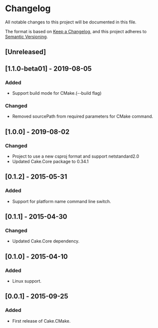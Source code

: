 # Changelog
All notable changes to this project will be documented in this file.

The format is based on [Keep a Changelog](https://keepachangelog.com/en/1.0.0/),
and this project adheres to [Semantic Versioning](https://semver.org/spec/v2.0.0.html).

## [Unreleased]

## [1.1.0-beta01] - 2019-08-05
### Added 
- Support build mode for CMake.(--build flag)
### Changed
- Removed sourcePath from required parameters for CMake command.

## [1.0.0] - 2019-08-02
### Changed
- Project to use a new csproj format and support netstandard2.0
- Updated Cake.Core package to 0.34.1

## [0.1.2] - 2015-05-31
### Added 
 - Support for platform name command line switch.

## [0.1.1] - 2015-04-30
### Changed
 - Updated Cake.Core dependency.

## [0.1.0] - 2015-04-10
### Added
- Linux support.

## [0.0.1] - 2015-09-25
### Added
 - First release of Cake.CMake.
